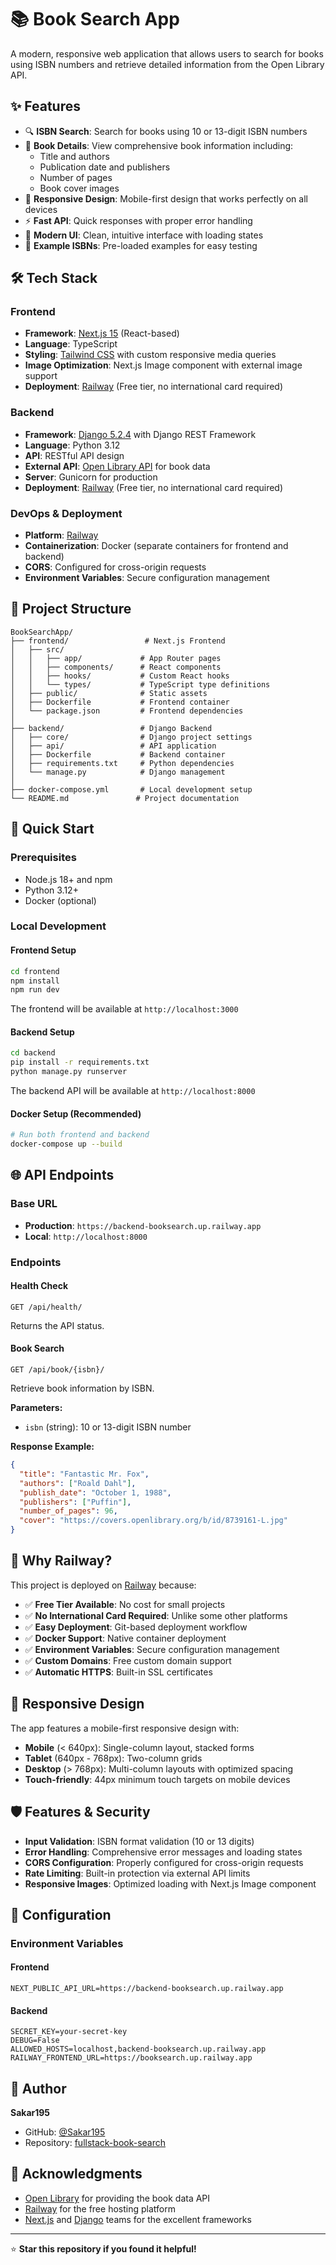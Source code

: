 # 📚 Book Search App

A modern, responsive web application that allows users to search for books using ISBN numbers and retrieve detailed information from the Open Library API.



## ✨ Features

- 🔍 **ISBN Search**: Search for books using 10 or 13-digit ISBN numbers
- 📖 **Book Details**: View comprehensive book information including:
  - Title and authors
  - Publication date and publishers
  - Number of pages
  - Book cover images
- 📱 **Responsive Design**: Mobile-first design that works perfectly on all devices
- ⚡ **Fast API**: Quick responses with proper error handling
- 🎨 **Modern UI**: Clean, intuitive interface with loading states
- 📝 **Example ISBNs**: Pre-loaded examples for easy testing

## 🛠️ Tech Stack

### Frontend

- **Framework**: [Next.js 15](https://nextjs.org/) (React-based)
- **Language**: TypeScript
- **Styling**: [Tailwind CSS](https://tailwindcss.com/) with custom responsive media queries
- **Image Optimization**: Next.js Image component with external image support
- **Deployment**: [Railway](https://railway.app/) (Free tier, no international card required)

### Backend

- **Framework**: [Django 5.2.4](https://www.djangoproject.com/) with Django REST Framework
- **Language**: Python 3.12
- **API**: RESTful API design
- **External API**: [Open Library API](https://openlibrary.org/developers/api) for book data
- **Server**: Gunicorn for production
- **Deployment**: [Railway](https://railway.app/) (Free tier, no international card required)

### DevOps & Deployment

- **Platform**: [Railway](https://railway.app/)
- **Containerization**: Docker (separate containers for frontend and backend)
- **CORS**: Configured for cross-origin requests
- **Environment Variables**: Secure configuration management

## 📂 Project Structure

```
BookSearchApp/
├── frontend/                 # Next.js Frontend
│   ├── src/
│   │   ├── app/             # App Router pages
│   │   ├── components/      # React components
│   │   ├── hooks/           # Custom React hooks
│   │   └── types/           # TypeScript type definitions
│   ├── public/              # Static assets
│   ├── Dockerfile           # Frontend container
│   └── package.json         # Frontend dependencies
│
├── backend/                 # Django Backend
│   ├── core/                # Django project settings
│   ├── api/                 # API application
│   ├── Dockerfile           # Backend container
│   ├── requirements.txt     # Python dependencies
│   └── manage.py            # Django management
│
├── docker-compose.yml       # Local development setup
└── README.md               # Project documentation
```

## 🚀 Quick Start

### Prerequisites

- Node.js 18+ and npm
- Python 3.12+
- Docker (optional)

### Local Development

#### Frontend Setup

```bash
cd frontend
npm install
npm run dev
```

The frontend will be available at `http://localhost:3000`

#### Backend Setup

```bash
cd backend
pip install -r requirements.txt
python manage.py runserver
```

The backend API will be available at `http://localhost:8000`

#### Docker Setup (Recommended)

```bash
# Run both frontend and backend
docker-compose up --build
```

## 🌐 API Endpoints

### Base URL

- **Production**: `https://backend-booksearch.up.railway.app`
- **Local**: `http://localhost:8000`

### Endpoints

#### Health Check

```http
GET /api/health/
```

Returns the API status.

#### Book Search

```http
GET /api/book/{isbn}/
```

Retrieve book information by ISBN.

**Parameters:**

- `isbn` (string): 10 or 13-digit ISBN number

**Response Example:**

```json
{
  "title": "Fantastic Mr. Fox",
  "authors": ["Roald Dahl"],
  "publish_date": "October 1, 1988",
  "publishers": ["Puffin"],
  "number_of_pages": 96,
  "cover": "https://covers.openlibrary.org/b/id/8739161-L.jpg"
}
```

## 🎯 Why Railway?

This project is deployed on [Railway](https://railway.app/) because:

- ✅ **Free Tier Available**: No cost for small projects
- ✅ **No International Card Required**: Unlike some other platforms
- ✅ **Easy Deployment**: Git-based deployment workflow
- ✅ **Docker Support**: Native container deployment
- ✅ **Environment Variables**: Secure configuration management
- ✅ **Custom Domains**: Free custom domain support
- ✅ **Automatic HTTPS**: Built-in SSL certificates

## 📱 Responsive Design

The app features a mobile-first responsive design with:

- **Mobile** (< 640px): Single-column layout, stacked forms
- **Tablet** (640px - 768px): Two-column grids
- **Desktop** (> 768px): Multi-column layouts with optimized spacing
- **Touch-friendly**: 44px minimum touch targets on mobile devices

## 🛡️ Features & Security

- **Input Validation**: ISBN format validation (10 or 13 digits)
- **Error Handling**: Comprehensive error messages and loading states
- **CORS Configuration**: Properly configured for cross-origin requests
- **Rate Limiting**: Built-in protection via external API limits
- **Responsive Images**: Optimized loading with Next.js Image component

## 🔧 Configuration

### Environment Variables

#### Frontend

```env
NEXT_PUBLIC_API_URL=https://backend-booksearch.up.railway.app
```

#### Backend

```env
SECRET_KEY=your-secret-key
DEBUG=False
ALLOWED_HOSTS=localhost,backend-booksearch.up.railway.app
RAILWAY_FRONTEND_URL=https://booksearch.up.railway.app
```

## 👥 Author

**Sakar195**

- GitHub: [@Sakar195](https://github.com/Sakar195)
- Repository: [fullstack-book-search](https://github.com/Sakar195/fullstack-book-search)

## 🙏 Acknowledgments

- [Open Library](https://openlibrary.org/) for providing the book data API
- [Railway](https://railway.app/) for the free hosting platform
- [Next.js](https://nextjs.org/) and [Django](https://www.djangoproject.com/) teams for the excellent frameworks

---

⭐ **Star this repository if you found it helpful!**
